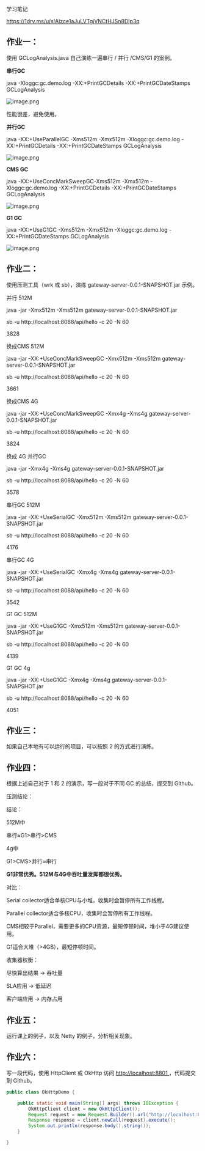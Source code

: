 学习笔记

https://1drv.ms/u/s!Alzce1aJuLVTgjVNCtHJSn8DIp3q

## 作业一：

使用 GCLogAnalysis.java 自己演练一遍串行 / 并行 /CMS/G1 的案例。

**串行GC**

java -Xloggc:gc.demo.log -XX:+PrintGCDetails -XX:+PrintGCDateStamps GCLogAnalysis

![image.png](https://cdn.nlark.com/yuque/0/2020/png/733521/1603894228067-96dfe231-3907-4327-bfb5-694c7aaf10a0.png?x-oss-process=image%2Fresize%2Cw_1764)

性能很差，避免使用。

**并行GC**

java -XX:+UseParallelGC -Xms512m -Xmx512m -Xloggc:gc.demo.log -XX:+PrintGCDetails -XX:+PrintGCDateStamps GCLogAnalysis

![image.png](https://cdn.nlark.com/yuque/0/2020/png/733521/1603894260565-d9a5357a-8eb0-4786-908a-8b8f4f7d60e3.png?x-oss-process=image%2Fresize%2Cw_1764)

**CMS GC**

java -XX:+UseConcMarkSweepGC-Xms512m -Xmx512m -Xloggc:gc.demo.log -XX:+PrintGCDetails -XX:+PrintGCDateStamps GCLogAnalysis

![image.png](https://cdn.nlark.com/yuque/0/2020/png/733521/1603894280707-69fcab4d-643c-49bd-8762-15179554d747.png?x-oss-process=image%2Fresize%2Cw_1764)

**G1 GC**

java -XX:+UseG1GC -Xms512m -Xmx512m -Xloggc:gc.demo.log -XX:+PrintGCDateStamps GCLogAnalysis

![image.png](https://cdn.nlark.com/yuque/0/2020/png/733521/1603894300907-e8bebbb5-7557-4dfb-9548-ab88c1785089.png?x-oss-process=image%2Fresize%2Cw_1764)



## 作业二：

使用压测工具（wrk 或 sb），演练 gateway-server-0.0.1-SNAPSHOT.jar 示例。

并行 512M

java -jar -Xmx512m -Xms512m gateway-server-0.0.1-SNAPSHOT.jar

sb -u http://localhost:8088/api/hello -c 20 -N 60

3828



换成CMS 512M

java -jar -XX:+UseConcMarkSweepGC -Xmx512m -Xms512m gateway-server-0.0.1-SNAPSHOT.jar

sb -u http://localhost:8088/api/hello -c 20 -N 60

3661



换成CMS 4G

java -jar -XX:+UseConcMarkSweepGC -Xmx4g -Xms4g gateway-server-0.0.1-SNAPSHOT.jar

sb -u http://localhost:8088/api/hello -c 20 -N 60

3824



换成 4G 并行GC

java -jar -Xmx4g -Xms4g gateway-server-0.0.1-SNAPSHOT.jar

sb -u http://localhost:8088/api/hello -c 20 -N 60

3578



串行GC 512M

java -jar -XX:+UseSerialGC -Xmx512m -Xms512m gateway-server-0.0.1-SNAPSHOT.jar

sb -u http://localhost:8088/api/hello -c 20 -N 60

4176



串行GC 4G

java -jar -XX:+UseSerialGC -Xmx4g -Xms4g gateway-server-0.0.1-SNAPSHOT.jar

sb -u http://localhost:8088/api/hello -c 20 -N 60

3542



G1 GC 512M

java -jar -XX:+UseG1GC -Xmx512m -Xms512m gateway-server-0.0.1-SNAPSHOT.jar

sb -u http://localhost:8088/api/hello -c 20 -N 60

4139



G1 GC 4g

java -jar -XX:+UseG1GC -Xmx4g -Xms4g gateway-server-0.0.1-SNAPSHOT.jar

sb -u http://localhost:8088/api/hello -c 20 -N 60



4051

## 作业三：

如果自己本地有可以运行的项目，可以按照 2 的方式进行演练。



## 作业四：

根据上述自己对于 1 和 2 的演示，写一段对于不同 GC 的总结，提交到 Github。



压测结论：

结论：

512M中

串行≈G1>串行>CMS

4g中

G1>CMS>并行≈串行

**G1非常优秀。512M与4G中吞吐量发挥都很优秀。**



对比：

Serial collector适合单核CPU与小堆，收集时会暂停所有工作线程。

Parallel collector适合多核CPU，收集时会暂停所有工作线程。

CMS相较于Parallel，需要更多的CPU资源，最短停顿时间，堆小于4G建议使用。

G1适合大堆（>4GB），最短停顿时间。



收集器权衡：

尽快算出结果 -> 吞吐量

SLA应用 -> 低延迟

客户端应用 -> 内存占用



## 作业五：

运行课上的例子，以及 Netty 的例子，分析相关现象。



## 作业六：

写一段代码，使用 HttpClient 或 OkHttp 访问 [http://localhost:8801 ](http://localhost:8801/)，代码提交到 Github。

```java
public class OkHttpDemo {

    public static void main(String[] args) throws IOException {
        OkHttpClient client = new OkHttpClient();
        Request request = new Request.Builder().url("http://localhost:8088/api/hello/").build();
        Response response = client.newCall(request).execute();
        System.out.println(response.body().string());
    }

}
```